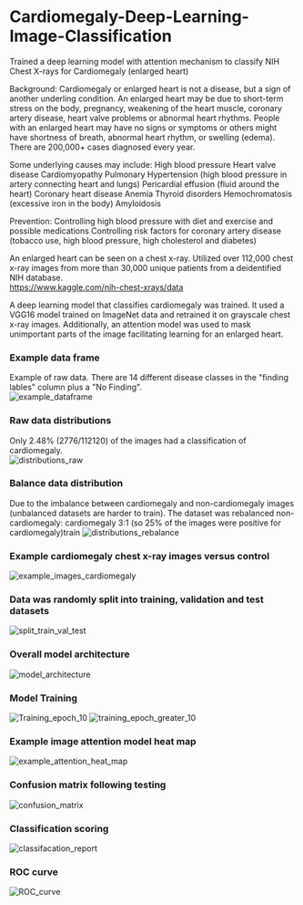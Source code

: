 # Cardiomegaly-Deep-Learning-Image-Classification
Trained a deep learning model with attention mechanism to classify NIH Chest X-rays for Cardiomegaly (enlarged heart) 


Background: 
Cardiomegaly or enlarged heart is not a disease, but a sign of another underling condition.  An enlarged heart may be due to short-term stress on the body, pregnancy, weakening of the heart muscle, coronary artery disease, heart valve problems or abnormal heart rhythms. People with an enlarged heart may have no signs or symptoms or others might have shortness of breath, abnormal heart rhythm, or swelling (edema).  There are 200,000+ cases diagnosed every year.  

Some underlying causes may include:
High blood pressure
Heart valve disease
Cardiomyopathy
Pulmonary Hypertension (high blood pressure in artery connecting heart and lungs)
Pericardial effusion (fluid around the heart)
Coronary heart disease
Anemia
Thyroid disorders
Hemochromatosis (excessive iron in the body)
Amyloidosis

Prevention: 
Controlling high blood pressure with diet and exercise and possible medications
Controlling risk factors for coronary artery disease (tobacco use, high blood pressure, high cholesterol and diabetes)


An enlarged heart can be seen on a chest x-ray.  Utilized over 112,000 chest x-ray images from more than 30,000 unique patients from a deidentified NIH database.  
https://www.kaggle.com/nih-chest-xrays/data

A deep learning model that classifies cardiomegaly was trained. It used a VGG16 model trained on ImageNet data and retrained it on grayscale chest x-ray images.  Additionally, an attention model was used to mask unimportant parts of the image facilitating learning for an enlarged heart.  


### Example data frame
Example of raw data.  There are 14 different disease classes in the "finding lables" column plus a "No Finding".  
![example_dataframe](https://user-images.githubusercontent.com/48166327/73209973-2a134c00-40fe-11ea-95a8-fa2b8903fa68.png)


### Raw data distributions
Only 2.48% (2776/112120) of the images had a classification of cardiomegaly.   
![distributions_raw](https://user-images.githubusercontent.com/48166327/73209997-37303b00-40fe-11ea-8e0a-8f8f84934c2a.png)


### Balance data distribution
Due to the imbalance between cardiomegaly and non-cardiomegaly images (unbalanced datasets are harder to train).  The dataset was rebalanced non-cardiomegaly: cardiomegaly 3:1 (so 25% of the images were positive for cardiomegaly)train
![distributions_rebalance](https://user-images.githubusercontent.com/48166327/73210068-5c24ae00-40fe-11ea-9f80-2764f7caae9b.png)


### Example cardiomegaly chest x-ray images versus control
![example_images_cardiomegaly](https://user-images.githubusercontent.com/48166327/73210136-7f4f5d80-40fe-11ea-8d81-8983885dc988.png)


### Data was randomly split into training, validation and test datasets
![split_train_val_test](https://user-images.githubusercontent.com/48166327/73217014-f7705000-410b-11ea-9186-9d7788ebb00c.png)


### Overall model architecture
![model_architecture](https://user-images.githubusercontent.com/48166327/73210214-a4dc6700-40fe-11ea-8c55-2e5cd448f11b.png)


### Model Training
![Training_epoch_10](https://user-images.githubusercontent.com/48166327/73217025-fc350400-410b-11ea-945b-1f27d951b4cb.png)
![training_epoch_greater_10](https://user-images.githubusercontent.com/48166327/73217846-934e8b80-410d-11ea-823b-a9f15008eb5b.png)


### Example image attention model heat map
![example_attention_heat_map](https://user-images.githubusercontent.com/48166327/73210335-e8cf6c00-40fe-11ea-8730-c5676e263e91.png)


### Confusion matrix following testing
![confusion_matrix](https://user-images.githubusercontent.com/48166327/73210377-0270b380-40ff-11ea-9a43-da261efc0168.png)


### Classification scoring 
![classifacation_report](https://user-images.githubusercontent.com/48166327/73210443-28965380-40ff-11ea-8b77-fbf40184efcb.png)


### ROC curve
![ROC_curve](https://user-images.githubusercontent.com/48166327/73210461-32b85200-40ff-11ea-9503-1d5a11133569.png)


